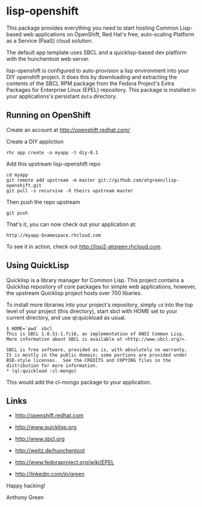 lisp-openshift
==============

This package provides everything you need to start hosting Common
Lisp-based web applications on OpenShift, Red Hat's free, auto-scaling
Platform as a Service (PaaS) cloud solution.

The default app template uses SBCL and a quicklisp-based dev platform
with the hunchentoot web server.

lisp-openshift is configured to auto-provision a lisp environment into
your DIY openshift project.  It does this by downloading and
extracting the contents of the SBCL RPM package from the Fedora
Project's Extra Packages for Enterprise Linux (EPEL) repository.  This
package is installed in your applications's persistant `data`
directory.

Running on OpenShift
--------------------

Create an account at http://openshift.redhat.com/

Create a DIY appliction

    rhc app create -a myapp -t diy-0.1

Add this upstream lisp-openshift repo

    cd myapp
    git remote add upstream -m master git://github.com/atgreen/lisp-openshift.git
    git pull -s recursive -X theirs upstream master

Then push the repo upstream

    git push

That's it, you can now check out your application at:

    http://myapp-$namespace.rhcloud.com
 
To see it in action, check out http://lisp2-atgreen.rhcloud.com.

Using QuickLisp
---------------

Quicklisp is a library manager for Common Lisp.  This project contains
a Quicklisp repository of core packages for simple web applications,
however, the upstream Quicklisp project hosts over 700 libaries.

To install more libraries into your project's repository, simply `cd`
into the top level of your project (this directory), start sbcl with
HOME set to your current directory, and use ql:quickload as usual.

    $ HOME=`pwd` sbcl
    This is SBCL 1.0.51-1.fc16, an implementation of ANSI Common Lisp.
    More information about SBCL is available at <http://www.sbcl.org/>.
    
    SBCL is free software, provided as is, with absolutely no warranty.
    It is mostly in the public domain; some portions are provided under
    BSD-style licenses.  See the CREDITS and COPYING files in the
    distribution for more information.
    * (ql:quickload :cl-mongo)

This would add the cl-mongo package to your application.

Links
-----

* http://openshift.redhat.com
* http://www.quicklisp.org
* http://www.sbcl.org
* http://weitz.de/hunchentoot
* http://www.fedoraproject.org/wiki/EPEL

* http://linkedin.com/in/green


Happy hacking!

Anthony Green


